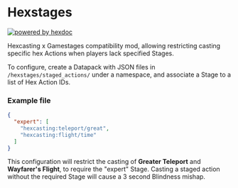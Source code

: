 # Hexstages

[![powered by hexdoc](https://img.shields.io/endpoint?url=https://hexxy.media/api/v0/badge/hexdoc?label=1)](https://github.com/hexdoc-dev/hexdoc)

Hexcasting x Gamestages compatibility mod, allowing restricting casting specific hex Actions when players lack specified Stages.

To configure, create a Datapack with JSON files in `/hexstages/staged_actions/` under a namespace, and associate a Stage to a list of Hex Action IDs.


### Example file
```json
{
  "expert": [
    "hexcasting:teleport/great",
    "hexcasting:flight/time"
  ]
}
```
This configuration will restrict the casting of **Greater Teleport** and **Wayfarer's Flight**, to require the "expert" Stage.
Casting a staged action without the required Stage will cause a 3 second Blindness mishap.